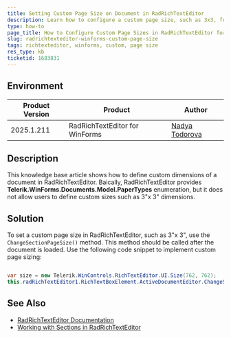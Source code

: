 ```yaml
---
title: Setting Custom Page Size on Document in RadRichTextEditor
description: Learn how to configure a custom page size, such as 3x3, for documents in RadRichTextEditor.
type: how-to
page_title: How to Configure Custom Page Sizes in RadRichTextEditor for WinForms
slug: radrichtexteditor-winforms-custom-page-size
tags: richtexteditor, winforms, custom, page size
res_type: kb
ticketid: 1683831
---
```


## Environment

|Product Version|Product|Author|
|----|----|----|
|2025.1.211|RadRichTextEditor for WinForms|[Nadya Todorova](https://www.telerik.com/blogs/author/nadya-karaivanova)|

## Description

This knowledge base article shows how to define custom dimensions of a document in RadRichTextEditor. Baically, RadRichTextEditor provides **Telerik.WinForms.Documents.Model.PaperTypes** enumeration, but it does not allow users to define custom sizes such as 3"x 3" dimensions.

## Solution

To set a custom page size in RadRichTextEditor, such as 3"x 3", use the `ChangeSectionPageSize()` method. This method should be called after the document is loaded. Use the following code snippet to implement custom page sizing:

````C#

var size = new Telerik.WinControls.RichTextEditor.UI.Size(762, 762);
this.radRichTextEditor1.RichTextBoxElement.ActiveDocumentEditor.ChangeSectionPageSize(size);

````

## See Also

- [RadRichTextEditor Documentation](https://docs.telerik.com/devtools/winforms/controls/richtexteditor/overview)
- [Working with Sections in RadRichTextEditor](https://docs.telerik.com/devtools/winforms/controls/richtexteditor/document-elements/section)
